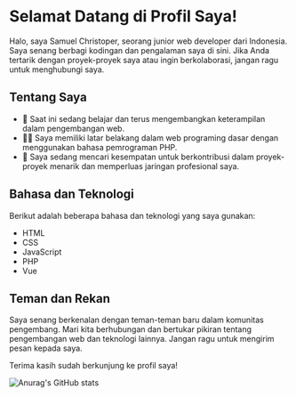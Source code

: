 # Selamat Datang di Profil Saya!

Halo, saya Samuel Christoper, seorang junior web developer dari Indonesia. Saya senang berbagi kodingan dan pengalaman saya di sini. Jika Anda tertarik dengan proyek-proyek saya atau ingin berkolaborasi, jangan ragu untuk menghubungi saya.

## Tentang Saya

- 🌱 Saat ini sedang belajar dan terus mengembangkan keterampilan dalam pengembangan web.
- 👨‍💻 Saya memiliki latar belakang dalam web programing dasar dengan menggunakan bahasa pemrograman PHP.
- 💼 Saya sedang mencari kesempatan untuk berkontribusi dalam proyek-proyek menarik dan memperluas jaringan profesional saya.
  
## Bahasa dan Teknologi

Berikut adalah beberapa bahasa dan teknologi yang saya gunakan:

- HTML
- CSS
- JavaScript
- PHP
- Vue
 
## Teman dan Rekan

Saya senang berkenalan dengan teman-teman baru dalam komunitas pengembang. Mari kita berhubungan dan bertukar pikiran tentang pengembangan web dan teknologi lainnya. Jangan ragu untuk mengirim pesan kepada saya.

Terima kasih sudah berkunjung ke profil saya!


![Anurag's GitHub stats](https://github-readme-stats.vercel.app/api?username=Samuel-08&show_icons=true&theme=ayu-mirage)


